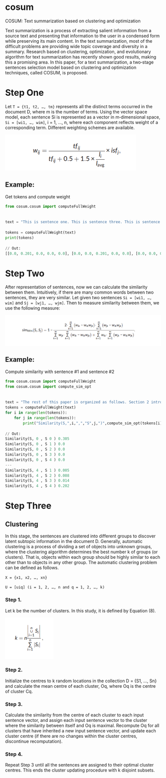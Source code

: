 # cosum
COSUM: Text summarization based on clustering and
optimization

Text summarization is a process of extracting salient information from a source text
and presenting that information to the user in a condensed form while preserving
its main content. In the text summarization, most of the difficult problems are providing wide topic coverage and diversity in a summary. Research based on clustering,
optimization, and evolutionary algorithm for text summarization has recently shown
good results, making this a promising area. In this paper, for a text summarization, a
two‐stage sentences selection model based on clustering and optimization techniques, called COSUM, is proposed.


# Step One


Let `T = {t1, t2, …, tm}` represents all the distinct terms occurred in the document D, where m is the number of terms. Using the vector space model,
each sentence Si is represented as a vector in m‐dimensional space, `Si = [wi1, …, wim]`, i = 1, …, n, where each component reflects weight of a corresponding term. Different weighting schemes are available.


![Image of Yaktocat](images/weight_formula.png)

## Example:
Get tokens and compute weight

```python
from cosum.cosum import computeFullWeight


text = "This is sentence one. This is sentence three. This is sentence four. This is sentence five."

tokens = computeFullWeight(text)
print(tokens)

// Out: 
[[0.0, 0.201, 0.0, 0.0, 0.0], [0.0, 0.0, 0.201, 0.0, 0.0], [0.0, 0.0, 0.0, 0.201, 0.0], [0.0, 0.0, 0.0, 0.0, 0.201]]
```

# Step Two

After representation of sentences, now we can calculate the similarity between them. Intuitively, if there are many common words between
two sentences, they are very similar. Let given two sentences `Si = [wi1, …, wim]` and `Sj = [wj1, …, wjm]`. Then to measure similarity between them, we
use the following measure:

![Image of Yaktocat](images/similarity_formula.png)

## Example:
Compute similarity with sentence #1 and sentence #2

```python
from cosum.cosum import computeFullWeight
from cosum.cosum import compute_sim_opt


text = "The rest of this paper is organized as follows. Section 2 introduces the overview of related work. In Section 3, mathematical formulation of sentence selection problem for text summarization is introduced. It first segregates the sentences into clusters by topics, and then, the sentence selection problem from each cluster is formulated as an optimization problem. Section 4 presents a modified DE algorithm for solving the optimization problem."
tokens = computeFullWeight(text)
for i in range(len(tokens)):
    for j in range(len(tokens)):
        print("Similarity(S,",i,",","S",j,")",compute_sim_opt(tokens[i],tokens[j]))

// Out: 
Similarity(S, 0 , S 0 ) 0.305
Similarity(S, 0 , S 1 ) 0.0
Similarity(S, 0 , S 2 ) 0.0
Similarity(S, 0 , S 3 ) 0.0
Similarity(S, 0 , S 4 ) 0.0
---
Similarity(S, 4 , S 1 ) 0.005
Similarity(S, 4 , S 2 ) 0.008
Similarity(S, 4 , S 3 ) 0.014
Similarity(S, 4 , S 4 ) 0.202
```

# Step Three
## Clustering

In this stage, the sentences are clustered into different groups to discover latent subtopic information in the document D. Generally, automatic
clustering is a process of dividing a set of objects into unknown groups, where the clustering algorithm determines the best number k of groups
(or clusters). That is, objects within each group should be highly similar to each other than to objects in any other group. The automatic clustering
problem can be defined as follows.

`X = {x1, x2, …, xn}`

`U = [uiq] (i = 1, 2, …, n and q = 1, 2, …, k)`

### Step 1. 
Let k be the number of clusters. In this study, it is defined by Equation (8).

![Image of Yaktocat](images/findK.png)


### Step 2. 
Initialize the centres to k random locations in the collection D = {S1, …, Sn} and calculate the mean centre of each cluster, Oq, where Oq is the centre of cluster Cq.
### Step 3. 
Calculate the similarity from the centre of each cluster to each input sentence vector, and assign each input sentence vector to the cluster where the similarity between itself and Oq is maximal. Recompute Oq for all clusters that have inherited a new input sentence vector, and update each cluster centre (if there are no changes within the cluster centres, discontinue recomputation).
### Step 4. 
Repeat Step 3 until all the sentences are assigned to their optimal cluster centres. This ends the cluster updating procedure with k disjoint subsets.